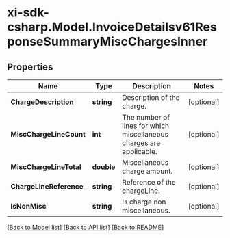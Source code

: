 # xi-sdk-csharp.Model.InvoiceDetailsv61ResponseSummaryMiscChargesInner

## Properties

Name | Type | Description | Notes
------------ | ------------- | ------------- | -------------
**ChargeDescription** | **string** | Description of the charge. | [optional] 
**MiscChargeLineCount** | **int** | The number of lines for which miscellaneous charges are applicable. | [optional] 
**MiscChargeLineTotal** | **double** | Miscellaneous charge amount. | [optional] 
**ChargeLineReference** | **string** | Reference of the chargeLine. | [optional] 
**IsNonMisc** | **string** | Is charge non miscellaneous. | [optional] 

[[Back to Model list]](../README.md#documentation-for-models) [[Back to API list]](../README.md#documentation-for-api-endpoints) [[Back to README]](../README.md)


